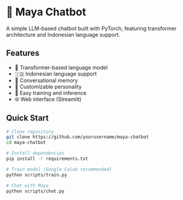 # 🤖 Maya Chatbot

A simple LLM-based chatbot built with PyTorch, featuring transformer architecture and Indonesian language support.

## Features

- 🧠 Transformer-based language model
- 🇮🇩 Indonesian language support
- 💬 Conversational memory
- 🎯 Customizable personality
- 🔧 Easy training and inference
- 🌐 Web interface (Streamlit)

## Quick Start

```bash
# Clone repository
git clone https://github.com/yourusername/maya-chatbot
cd maya-chatbot

# Install dependencies
pip install -r requirements.txt

# Train model (Google Colab recommended)
python scripts/train.py

# Chat with Maya
python scripts/chat.py
